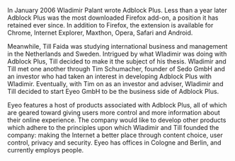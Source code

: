 In January 2006 Wladimir Palant wrote Adblock Plus. Less than a year later Adblock Plus was the most downloaded Firefox add-on, a position it has retained ever since. In addition to Firefox, the extension is available for Chrome, Internet Explorer, Maxthon, Opera, Safari and Android.

Meanwhile, Till Faida was studying international business and management in the Netherlands and Sweden. Intrigued by what Wladimir was doing with Adblock Plus, Till decided to make it the subject of his thesis. Wladimir and Till met one another through Tim Schumacher, founder of Sedo GmbH and an investor who had taken an interest in developing Adblock Plus with Wladimir. Eventually, with Tim on as an investor and adviser, Wladimir and Till decided to start Eyeo GmbH to be the business side of Adblock Plus.

Eyeo features a host of products associated with Adblock Plus, all of which are geared toward giving users more control and more information about their online experience. The company would like to develop other products which adhere to the principles upon which Wladimir and Till founded the company: making the Internet a better place through content choice, user control, privacy and security. Eyeo has offices in Cologne and Berlin, and currently employs <? include size-of-team ?> people.
